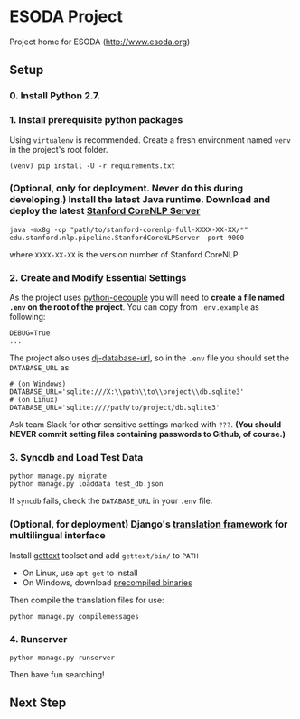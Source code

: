 # ESODA Project
Project home for ESODA (http://www.esoda.org)

## Setup
### 0. Install Python 2.7.

### 1. Install prerequisite python packages

Using `virtualenv` is recommended. Create a fresh environment named `venv` in the project's root folder.

```shell
(venv) pip install -U -r requirements.txt
```

### (Optional, only for deployment. Never do this during developing.) Install the latest Java runtime. Download and deploy the latest [Stanford CoreNLP Server](http://stanfordnlp.github.io/CoreNLP/corenlp-server.html)

```shell
java -mx8g -cp "path/to/stanford-corenlp-full-XXXX-XX-XX/*" edu.stanford.nlp.pipeline.StanfordCoreNLPServer -port 9000
```

where `XXXX-XX-XX` is the version number of Stanford CoreNLP

### 2. Create and Modify Essential Settings
As the project uses [python-decouple](https://github.com/henriquebastos/python-decouple) you will need to **create a file named `.env` on the root of the project**. You can copy from `.env.example` as following:

```
DEBUG=True
...
```

The project also uses [dj-database-url](https://pypi.python.org/pypi/dj-database-url/), so in the `.env` file you should set the `DATABASE_URL` as:

```
# (on Windows)
DATABASE_URL='sqlite:///X:\\path\\to\\project\\db.sqlite3'
# (on Linux)
DATABASE_URL='sqlite:////path/to/project/db.sqlite3'
```

Ask team Slack for other sensitive settings marked with `???`. **(You should NEVER commit setting files containing passwords to Github, of course.)**

### 3. Syncdb and Load Test Data

```shell 
python manage.py migrate
python manage.py loaddata test_db.json
```

If `syncdb` fails, check the `DATABASE_URL` in your `.env` file.

### (Optional, for deployment) Django's [translation framework](https://docs.djangoproject.com/en/dev/topics/i18n/translation/) for multilingual interface

Install [gettext](https://www.gnu.org/software/gettext/) toolset and add `gettext/bin/` to `PATH`

* On Linux, use `apt-get` to install
* On Windows, download [precompiled binaries](https://mlocati.github.io/articles/gettext-iconv-windows.html)

Then compile the translation files for use:

```shell
python manage.py compilemessages
```


### 4. Runserver

```shell
python manage.py runserver
```

Then have fun searching!

## Next Step
